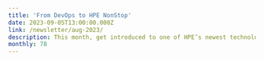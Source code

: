 ```yaml
---
title: 'From DevOps to HPE NonStop'
date: 2023-09-05T13:00:00.000Z
link: /newsletter/aug-2023/
description: This month, get introduced to one of HPE’s newest technology acquisitions, OpsRamp, and see how to use PyTest fixtures to ensure reliability and stability for your ITOM workflows. Read our blog posts to learn to manage HPE storage assets in a unique and efficient way and how to do more with the HPE NonStop platform. Our monthly webinars return as well, so be sure to check out this edition!
monthly: 78
---
```

